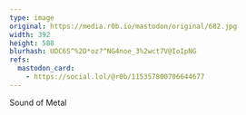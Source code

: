 ```yaml
---
type: image
original: https://media.r0b.io/mastodon/original/682.jpg
width: 392
height: 588
blurhash: UDC6S^%2D*oz?^NG4noe_3%2wct7V@IoIpNG
refs:
  mastodon_card:
    - https://social.lol/@r0b/115357800706644677
---
```


Sound of Metal
